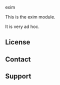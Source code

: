 exim

This is the exim module.

It is very ad hoc.

License
-------


Contact
-------


Support
-------

